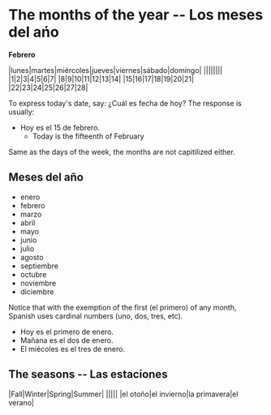 # The months of the year -- Los meses del ańo

**Febrero**

|lunes|martes|miércoles|jueves|viernes|sábado|domingo|
||||||||
|1|2|3|4|5|6|7|
|8|9|10|11|12|13|14|
|15|16|17|18|19|20|21|
|22|23|24|25|26|27|28|

To express today's date, say: ¿Cuál es fecha de hoy?
The response is usually:

- Hoy es el 15 de febrero.
  - Today is the fifteenth of February

Same as the days of the week, the months are not capitilized either.

## Meses del año

- enero
- febrero
- marzo
- abril
- mayo
- junio
- julio
- agosto
- septiembre
- octubre
- noviembre
- diciembre

Notice that with the exemption of the first (el primero) of any month, Spanish uses cardinal numbers (uno, dos, tres, etc).

- Hoy es el primero de enero.
- Mañana es el dos de enero.
- El miécoles es el tres de enero.

## The seasons -- Las estaciones

|Fall|Winter|Spring|Summer|
|||||
|el otoño|el invierno|la primavera|el verano|
